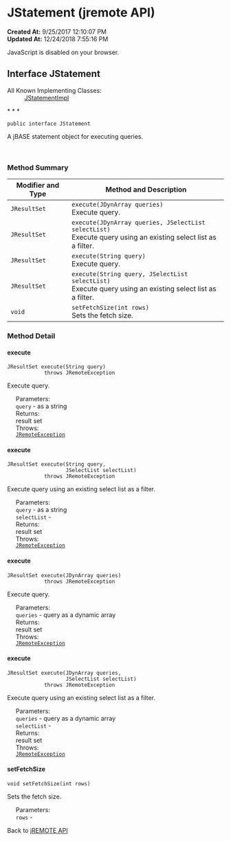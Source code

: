 # JStatement (jremote API)

**Created At:** 9/25/2017 12:10:07 PM  
**Updated At:** 12/24/2018 7:55:16 PM  

<noscript><div>JavaScript is disabled on your browser.</div></noscript><!-- ========= START OF TOP NAVBAR ======= -->
<!--   -->

## Interface JStatement

<dl><dt>All Known Implementing Classes:</dt><dd><a href="/39250-io/com_jbase_jremote_io_jstatementimpl" title="class in com.jbase.jremote.io">JStatementImpl</a></dd></dl>
* * *


```
public interface JStatement
```

A jBASE statement object for executing queries.
<dl><dt><br></dt></dl>

<!--   -->

### Method Summary


| Modifier and Type<br> | Method and Description<br> |
| --- | --- |
| `JResultSet`<br> | `execute(JDynArray queries)`<br>Execute query.<br> |
| `JResultSet`<br> | `execute(JDynArray queries, JSelectList selectList)`<br>Execute query using an existing select list as a filter.<br> |
| `JResultSet`<br> | `execute(String query)`<br>Execute query.<br> |
| `JResultSet`<br> | `execute(String query, JSelectList selectList)`<br>Execute query using an existing select list as a filter.<br> |
| `void`<br> | `setFetchSize(int rows)`<br>Sets the fetch size.<br> |

<!--   -->

### Method Detail
<!--   -->
#### execute

```
JResultSet execute(String query)
            throws JRemoteException
```

Execute query.
<dl><dt style="margin-left: 20px;"><span class="paramLabel">Parameters:</span></dt><dd style="margin-left: 20px;"><code>query</code> - as a string</dd><dt style="margin-left: 20px;"><span class="returnLabel">Returns:</span></dt><dd style="margin-left: 20px;">result set</dd><dt style="margin-left: 20px;"><span class="throwsLabel">Throws:</span></dt><dd style="margin-left: 20px;"><code><a href="/39248-jremote/com_jbase_jremote_jremoteexception" title="class in com.jbase.jremote">JRemoteException</a></code></dd></dl>


#### execute

```
JResultSet execute(String query,
                   JSelectList selectList)
            throws JRemoteException
```

Execute query using an existing select list as a filter.
<dl><dt style="margin-left: 20px;"><span class="paramLabel">Parameters:</span></dt><dd style="margin-left: 20px;"><code>query</code> - as a string</dd><dd style="margin-left: 20px;"><code>selectList</code> -</dd><dt style="margin-left: 20px;"><span class="returnLabel">Returns:</span></dt><dd style="margin-left: 20px;">result set</dd><dt style="margin-left: 20px;"><span class="throwsLabel">Throws:</span></dt><dd style="margin-left: 20px;"><code><a href="/39248-jremote/com_jbase_jremote_jremoteexception" title="class in com.jbase.jremote">JRemoteException</a></code></dd></dl>


#### execute

```
JResultSet execute(JDynArray queries)
            throws JRemoteException
```

Execute query.
<dl><dt style="margin-left: 20px;"><span class="paramLabel">Parameters:</span></dt><dd style="margin-left: 20px;"><code>queries</code> - query as a dynamic array</dd><dt style="margin-left: 20px;"><span class="returnLabel">Returns:</span></dt><dd style="margin-left: 20px;">result set</dd><dt style="margin-left: 20px;"><span class="throwsLabel">Throws:</span></dt><dd style="margin-left: 20px;"><code><a href="/39248-jremote/com_jbase_jremote_jremoteexception" title="class in com.jbase.jremote">JRemoteException</a></code></dd></dl>


#### execute

```
JResultSet execute(JDynArray queries,
                   JSelectList selectList)
            throws JRemoteException
```

Execute query using an existing select list as a filter.
<dl><dt style="margin-left: 20px;"><span class="paramLabel">Parameters:</span></dt><dd style="margin-left: 20px;"><code>queries</code> - query as a dynamic array</dd><dd style="margin-left: 20px;"><code>selectList</code> -</dd><dt style="margin-left: 20px;"><span class="returnLabel">Returns:</span></dt><dd style="margin-left: 20px;">result set</dd><dt style="margin-left: 20px;"><span class="throwsLabel">Throws:</span></dt><dd style="margin-left: 20px;"><code><a href="/39248-jremote/com_jbase_jremote_jremoteexception" title="class in com.jbase.jremote">JRemoteException</a></code></dd></dl>


#### setFetchSize

```
void setFetchSize(int rows)
```

Sets the fetch size.
<dl><dt style="margin-left: 20px;"><span class="paramLabel">Parameters:</span></dt><dd style="margin-left: 20px;"><code>rows</code> -</dd></dl>
<!-- ========= END OF CLASS DATA ========= --><!-- ======= START OF BOTTOM NAVBAR ====== -->
<!--   -->

Back to [jREMOTE API](com_jbase_jremote_package-summary)
